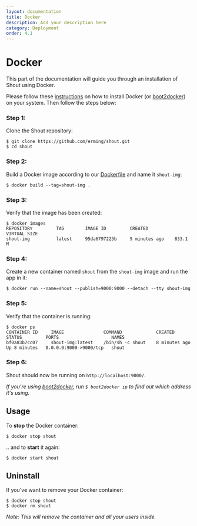 ```yaml
---
layout: documentation
title: Docker
description: Add your description here
category: Deployment
order: 4.1
---
```


# Docker

This part of the documentation will guide you through an installation of Shout using Docker.

Please follow these [instructions](https://docs.docker.com/installation/#installation) on how to install Docker (or [boot2docker](https://github.com/boot2docker/boot2docker)) on your system. Then follow the steps below:

### Step 1:

Clone the Shout repository:

```
$ git clone https://github.com/erming/shout.git
$ cd shout
```

### Step 2:

Build a Docker image according to our [Dockerfile](#!) and name it `shout-img`:

```
$ docker build --tag=shout-img .
```

### Step 3:

Verify that the image has been created:

```
$ docker images
REPOSITORY         TAG        IMAGE ID         CREATED          VIRTUAL SIZE
shout-img          latest     95da6797223b     9 minutes ago    833.1 M
```

### Step 4:

Create a new container named `shout` from the `shout-img` image and run the app in it:

```
$ docker run --name=shout --publish=9000:9000 --detach --tty shout-img
```

### Step 5:

Verify that the container is running:

```
$ docker ps
CONTAINER ID     IMAGE               COMMAND             CREATED         STATUS         PORTS                    NAMES
bf0a83b7cc07     shout-img:latest    /bin/sh -c shout    8 minutes ago   Up 8 minutes   0.0.0.0:9000->9000/tcp   shout
```

### Step 6:

Shout should now be running on `http://localhost:9000/`.

_If you're using [boot2docker](https://github.com/boot2docker/boot2docker), run `$ boot2docker ip` to find out which address it's using._

## Usage

To __stop__ the Docker container:

```
$ docker stop shout
```

.. and to __start__ it again:

```
$ docker start shout
```

## Uninstall

If you've want to remove your Docker container:

```
$ docker stop shout
$ docker rm shout
```

_Note: This will remove the container and all your users inside._
